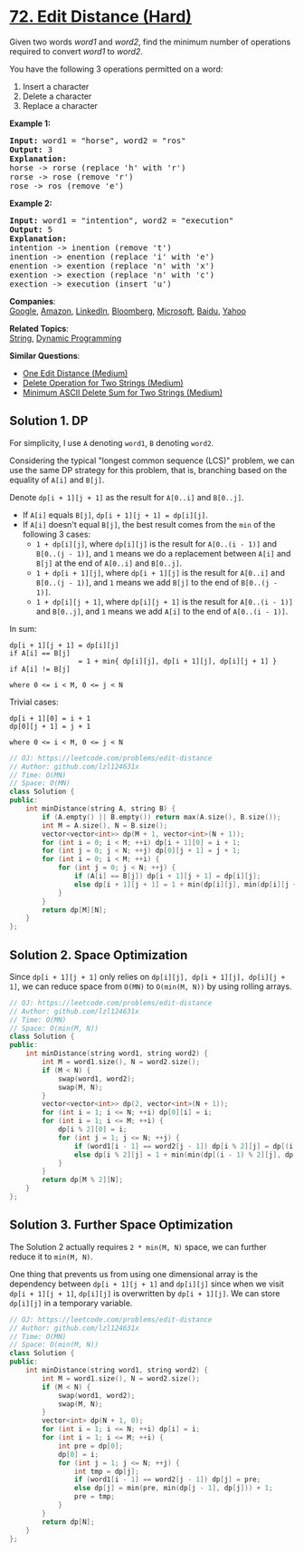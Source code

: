 # [72. Edit Distance (Hard)](https://leetcode.com/problems/edit-distance)

<p>Given two words <em>word1</em> and <em>word2</em>, find the minimum number of operations required to convert <em>word1</em> to <em>word2</em>.</p>

<p>You have the following 3 operations permitted on a word:</p>

<ol>
	<li>Insert a character</li>
	<li>Delete a character</li>
	<li>Replace a character</li>
</ol>

<p><strong>Example 1:</strong></p>

<pre><strong>Input:</strong> word1 = "horse", word2 = "ros"
<strong>Output:</strong> 3
<strong>Explanation:</strong> 
horse -&gt; rorse (replace 'h' with 'r')
rorse -&gt; rose (remove 'r')
rose -&gt; ros (remove 'e')
</pre>

<p><strong>Example 2:</strong></p>

<pre><strong>Input:</strong> word1 = "intention", word2 = "execution"
<strong>Output:</strong> 5
<strong>Explanation:</strong> 
intention -&gt; inention (remove 't')
inention -&gt; enention (replace 'i' with 'e')
enention -&gt; exention (replace 'n' with 'x')
exention -&gt; exection (replace 'n' with 'c')
exection -&gt; execution (insert 'u')
</pre>


**Companies**:  
[Google](https://leetcode.com/company/google), [Amazon](https://leetcode.com/company/amazon), [LinkedIn](https://leetcode.com/company/linkedin), [Bloomberg](https://leetcode.com/company/bloomberg), [Microsoft](https://leetcode.com/company/microsoft), [Baidu](https://leetcode.com/company/baidu), [Yahoo](https://leetcode.com/company/yahoo)

**Related Topics**:  
[String](https://leetcode.com/tag/string/), [Dynamic Programming](https://leetcode.com/tag/dynamic-programming/)

**Similar Questions**:
* [One Edit Distance (Medium)](https://leetcode.com/problems/one-edit-distance/)
* [Delete Operation for Two Strings (Medium)](https://leetcode.com/problems/delete-operation-for-two-strings/)
* [Minimum ASCII Delete Sum for Two Strings (Medium)](https://leetcode.com/problems/minimum-ascii-delete-sum-for-two-strings/)

## Solution 1. DP

For simplicity, I use `A` denoting `word1`, `B` denoting `word2`.

Considering the typical "longest common sequence (LCS)" problem, we can use the same DP strategy for this problem, that is, branching based on the equality of `A[i]` and `B[j]`.

Denote `dp[i + 1][j + 1]` as the result for `A[0..i]` and `B[0..j]`.

* If `A[i]` equals `B[j]`, `dp[i + 1][j + 1] = dp[i][j]`.
* If `A[i]` doesn't equal `B[j]`, the best result comes from the `min` of the following 3 cases:
	* `1 + dp[i][j]`, where `dp[i][j]` is the result for `A[0..(i - 1)]` and `B[0..(j - 1)]`, and `1` means we do a replacement between `A[i]` and `B[j]` at the end of `A[0..i]` and `B[0..j]`.
	* `1 + dp[i + 1][j]`, where `dp[i + 1][j]` is the result for `A[0..i]` and `B[0..(j - 1)]`, and `1` means we add `B[j]` to the end of `B[0..(j - 1)]`.
	* `1 + dp[i][j + 1]`, where `dp[i][j + 1]` is the result for `A[0..(i - 1)]` and `B[0..j]`, and `1` means we add `A[i]` to the end of `A[0..(i - 1)]`.

In sum:

```
dp[i + 1][j + 1] = dp[i][j]                                            if A[i] == B[j]
                 = 1 + min{ dp[i][j], dp[i + 1][j], dp[i][j + 1] }     if A[i] != B[j]

where 0 <= i < M, 0 <= j < N
```

Trivial cases:
```
dp[i + 1][0] = i + 1
dp[0][j + 1] = j + 1

where 0 <= i < M, 0 <= j < N
```

```cpp
// OJ: https://leetcode.com/problems/edit-distance
// Author: github.com/lzl124631x
// Time: O(MN)
// Space: O(MN)
class Solution {
public:
    int minDistance(string A, string B) {
        if (A.empty() || B.empty()) return max(A.size(), B.size());
        int M = A.size(), N = B.size();
        vector<vector<int>> dp(M + 1, vector<int>(N + 1));
        for (int i = 0; i < M; ++i) dp[i + 1][0] = i + 1;
        for (int j = 0; j < N; ++j) dp[0][j + 1] = j + 1;
        for (int i = 0; i < M; ++i) {
            for (int j = 0; j < N; ++j) {
                if (A[i] == B[j]) dp[i + 1][j + 1] = dp[i][j];
                else dp[i + 1][j + 1] = 1 + min(dp[i][j], min(dp[i][j + 1], dp[i + 1][j]));
            }
        }
        return dp[M][N];
    }
};
```

## Solution 2. Space Optimization

Since `dp[i + 1][j + 1]` only relies on `dp[i][j], dp[i + 1][j], dp[i][j + 1]`, we can reduce space from `O(MN)` to `O(min(M, N))` by using rolling arrays.

```cpp
// OJ: https://leetcode.com/problems/edit-distance
// Author: github.com/lzl124631x
// Time: O(MN)
// Space: O(min(M, N))
class Solution {
public:
    int minDistance(string word1, string word2) {
        int M = word1.size(), N = word2.size();
        if (M < N) {
            swap(word1, word2);
            swap(M, N);
        }
        vector<vector<int>> dp(2, vector<int>(N + 1));
        for (int i = 1; i <= N; ++i) dp[0][i] = i;
        for (int i = 1; i <= M; ++i) {
            dp[i % 2][0] = i;
            for (int j = 1; j <= N; ++j) {
                if (word1[i - 1] == word2[j - 1]) dp[i % 2][j] = dp[(i - 1) % 2][j - 1];
                else dp[i % 2][j] = 1 + min(min(dp[(i - 1) % 2][j], dp[i % 2][j - 1]), dp[(i - 1) % 2][j - 1]);
            }
        }
        return dp[M % 2][N];
    }
};
```

## Solution 3. Further Space Optimization

The Solution 2 actually requires `2 * min(M, N)` space, we can further reduce it to `min(M, N)`.

One thing that prevents us from using one dimensional array is the dependency between `dp[i + 1][j + 1]` and `dp[i][j]` since when we visit `dp[i + 1][j + 1]`, `dp[i][j]` is overwritten by `dp[i + 1][j]`. We can store `dp[i][j]` in a temporary variable.

```cpp
// OJ: https://leetcode.com/problems/edit-distance
// Author: github.com/lzl124631x
// Time: O(MN)
// Space: O(min(M, N))
class Solution {
public:
    int minDistance(string word1, string word2) {
        int M = word1.size(), N = word2.size();
        if (M < N) {
            swap(word1, word2);
            swap(M, N);
        }
        vector<int> dp(N + 1, 0);
        for (int i = 1; i <= N; ++i) dp[i] = i;
        for (int i = 1; i <= M; ++i) {
            int pre = dp[0];
            dp[0] = i;
            for (int j = 1; j <= N; ++j) {
                int tmp = dp[j];
                if (word1[i - 1] == word2[j - 1]) dp[j] = pre;
                else dp[j] = min(pre, min(dp[j - 1], dp[j])) + 1;
                pre = tmp;
            }
        }
        return dp[N];
    }
};
```